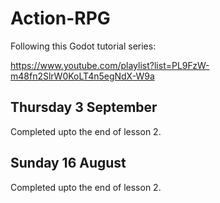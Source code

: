 # Action-RPG

Following this Godot tutorial series:

https://www.youtube.com/playlist?list=PL9FzW-m48fn2SlrW0KoLT4n5egNdX-W9a

## Thursday 3 September

Completed upto the end of lesson 2.


## Sunday 16 August

Completed upto the end of lesson 2.
